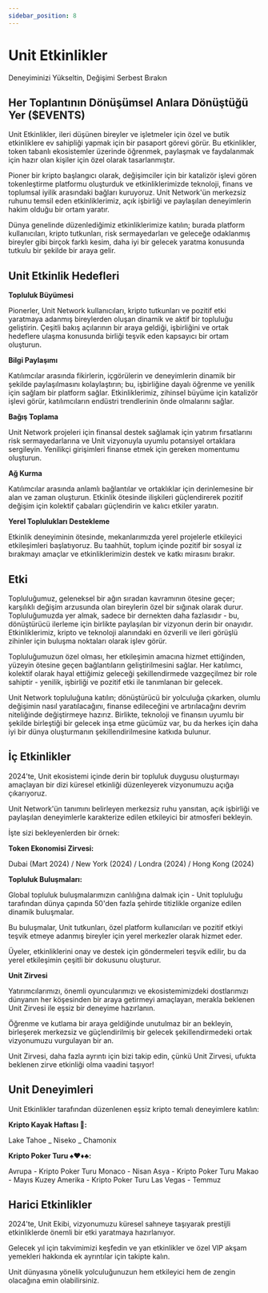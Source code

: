 ```yaml
---
sidebar_position: 8
---
```


# Unit Etkinlikler

Deneyiminizi Yükseltin, Değişimi Serbest Bırakın

## Her Toplantının Dönüşümsel Anlara Dönüştüğü Yer ($EVENTS)

Unit Etkinlikler, ileri düşünen bireyler ve işletmeler için özel ve butik etkinliklere ev sahipliği yapmak için bir pasaport görevi görür. Bu etkinlikler, token tabanlı ekosistemler üzerinde öğrenmek, paylaşmak ve faydalanmak için hazır olan kişiler için özel olarak tasarlanmıştır.

Pioner bir kripto başlangıcı olarak, değişimciler için bir katalizör işlevi gören tokenleştirme platformu oluşturduk ve etkinliklerimizde teknoloji, finans ve toplumsal iyilik arasındaki bağları kuruyoruz. Unit Network'ün merkezsiz ruhunu temsil eden etkinliklerimiz, açık işbirliği ve paylaşılan deneyimlerin hakim olduğu bir ortam yaratır.

Dünya genelinde düzenlediğimiz etkinliklerimize katılın; burada platform kullanıcıları, kripto tutkunları, risk sermayedarları ve geleceğe odaklanmış bireyler gibi birçok farklı kesim, daha iyi bir gelecek yaratma konusunda tutkulu bir şekilde bir araya gelir.

## Unit Etkinlik Hedefleri

**Topluluk Büyümesi**

Pionerler, Unit Network kullanıcıları, kripto tutkunları ve pozitif etki yaratmaya adanmış bireylerden oluşan dinamik ve aktif bir topluluğu geliştirin. Çeşitli bakış açılarının bir araya geldiği, işbirliğini ve ortak hedeflere ulaşma konusunda birliği teşvik eden kapsayıcı bir ortam oluşturun.

**Bilgi Paylaşımı**

Katılımcılar arasında fikirlerin, içgörülerin ve deneyimlerin dinamik bir şekilde paylaşılmasını kolaylaştırın; bu, işbirliğine dayalı öğrenme ve yenilik için sağlam bir platform sağlar. Etkinliklerimiz, zihinsel büyüme için katalizör işlevi görür, katılımcıların endüstri trendlerinin önde olmalarını sağlar.

**Bağış Toplama**

Unit Network projeleri için finansal destek sağlamak için yatırım fırsatlarını risk sermayedarlarına ve Unit vizyonuyla uyumlu potansiyel ortaklara sergileyin. Yenilikçi girişimleri finanse etmek için gereken momentumu oluşturun.

**Ağ Kurma**

Katılımcılar arasında anlamlı bağlantılar ve ortaklıklar için derinlemesine bir alan ve zaman oluşturun. Etkinlik ötesinde ilişkileri güçlendirerek pozitif değişim için kolektif çabaları güçlendirin ve kalıcı etkiler yaratın.

**Yerel Toplulukları Destekleme**

Etkinlik deneyiminin ötesinde, mekanlarımızda yerel projelerle etkileyici etkileşimleri başlatıyoruz. Bu taahhüt, toplum içinde pozitif bir sosyal iz bırakmayı amaçlar ve etkinliklerimizin destek ve katkı mirasını bırakır.

## Etki

Topluluğumuz, geleneksel bir ağın sıradan kavramının ötesine geçer; karşılıklı değişim arzusunda olan bireylerin özel bir sığınak olarak durur. Topluluğumuzda yer almak, sadece bir dernekten daha fazlasıdır - bu, dönüştürücü ilerleme için birlikte paylaşılan bir vizyonun derin bir onayıdır. Etkinliklerimiz, kripto ve teknoloji alanındaki en özverili ve ileri görüşlü zihinler için buluşma noktaları olarak işlev görür.

Topluluğumuzun özel olması, her etkileşimin amacına hizmet ettiğinden, yüzeyin ötesine geçen bağlantıların geliştirilmesini sağlar. Her katılımcı, kolektif olarak hayal ettiğimiz geleceği şekillendirmede vazgeçilmez bir role sahiptir - yenilik, işbirliği ve pozitif etki ile tanımlanan bir gelecek.

Unit Network topluluğuna katılın; dönüştürücü bir yolculuğa çıkarken, olumlu değişimin nasıl yaratılacağını, finanse edileceğini ve artırılacağını devrim niteliğinde değiştirmeye hazırız. Birlikte, teknoloji ve finansın uyumlu bir şekilde birleştiği bir gelecek inşa etme gücümüz var, bu da herkes için daha iyi bir dünya oluşturmanın şekillendirilmesine katkıda bulunur.

## İç Etkinlikler

2024'te, Unit ekosistemi içinde derin bir topluluk duygusu oluşturmayı amaçlayan bir dizi küresel etkinliği düzenleyerek vizyonumuzu açığa çıkarıyoruz.

Unit Network'ün tanımını belirleyen merkezsiz ruhu yansıtan, açık işbirliği ve paylaşılan deneyimlerle karakterize edilen etkileyici bir atmosferi bekleyin.

İşte sizi bekleyenlerden bir örnek:

**Token Ekonomisi Zirvesi:**

Dubai (Mart 2024) / New York (2024) / Londra (2024) / Hong Kong (2024)

**Topluluk Buluşmaları:**

Global topluluk buluşmalarımızın canlılığına dalmak için - Unit topluluğu tarafından dünya çapında 50'den fazla şehirde titizlikle organize edilen dinamik buluşmalar.

Bu buluşmalar, Unit tutkunları, özel platform kullanıcıları ve pozitif etkiyi teşvik etmeye adanmış bireyler için yerel merkezler olarak hizmet eder.

Üyeler, etkinliklerini onay ve destek için göndermeleri teşvik edilir, bu da yerel etkileşimin çeşitli bir dokusunu oluşturur.

**Unit Zirvesi**

Yatırımcılarımızı, önemli oyuncularımızı ve ekosistemimizdeki dostlarımızı dünyanın her köşesinden bir araya getirmeyi amaçlayan, merakla beklenen Unit Zirvesi ile eşsiz bir deneyime hazırlanın.

Öğrenme ve kutlama bir araya geldiğinde unutulmaz bir an bekleyin, birleşerek merkezsiz ve güçlendirilmiş bir gelecek şekillendirmedeki ortak vizyonumuzu vurgulayan bir an.

Unit Zirvesi, daha fazla ayrıntı için bizi takip edin, çünkü Unit Zirvesi, ufukta beklenen zirve etkinliği olma vaadini taşıyor!

## Unit Deneyimleri

Unit Etkinlikler tarafından düzenlenen eşsiz kripto temalı deneyimlere katılın:

**Kripto Kayak Haftası 🎿:**

Lake Tahoe _ Niseko _ Chamonix

**Kripto Poker Turu ♠️♥️♦️♣️:**

Avrupa - Kripto Poker Turu Monaco - Nisan
Asya - Kripto Poker Turu Makao - Mayıs
Kuzey Amerika - Kripto Poker Turu Las Vegas - Temmuz

## Harici Etkinlikler

2024'te, Unit Ekibi, vizyonumuzu küresel sahneye taşıyarak prestijli etkinliklerde önemli bir etki yaratmaya hazırlanıyor.

Gelecek yıl için takvimimizi keşfedin ve yan etkinlikler ve özel VIP akşam yemekleri hakkında ek ayrıntılar için takipte kalın.

Unit dünyasına yönelik yolculuğunuzun hem etkileyici hem de zengin olacağına emin olabilirsiniz.
